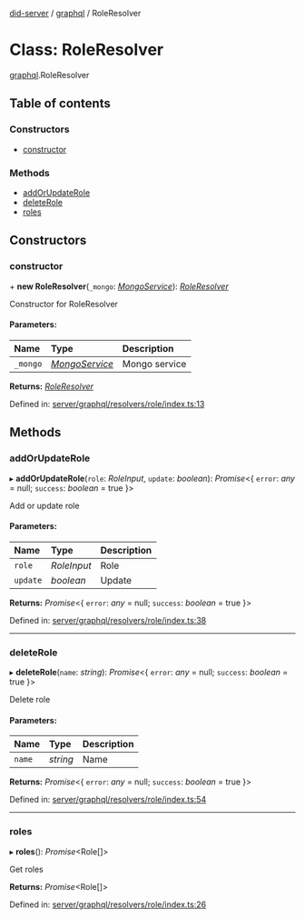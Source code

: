 [did-server](../README.md) / [graphql](../modules/graphql.md) / RoleResolver

# Class: RoleResolver

[graphql](../modules/graphql.md).RoleResolver

## Table of contents

### Constructors

- [constructor](graphql.roleresolver.md#constructor)

### Methods

- [addOrUpdateRole](graphql.roleresolver.md#addorupdaterole)
- [deleteRole](graphql.roleresolver.md#deleterole)
- [roles](graphql.roleresolver.md#roles)

## Constructors

### constructor

\+ **new RoleResolver**(`_mongo`: [*MongoService*](services.mongoservice.md)): [*RoleResolver*](graphql.roleresolver.md)

Constructor for RoleResolver

#### Parameters:

Name | Type | Description |
:------ | :------ | :------ |
`_mongo` | [*MongoService*](services.mongoservice.md) | Mongo service    |

**Returns:** [*RoleResolver*](graphql.roleresolver.md)

Defined in: [server/graphql/resolvers/role/index.ts:13](https://github.com/Puzzlepart/did/blob/f23caba1/server/graphql/resolvers/role/index.ts#L13)

## Methods

### addOrUpdateRole

▸ **addOrUpdateRole**(`role`: *RoleInput*, `update`: *boolean*): *Promise*<{ `error`: *any* = null; `success`: *boolean* = true }\>

Add or update role

#### Parameters:

Name | Type | Description |
:------ | :------ | :------ |
`role` | *RoleInput* | Role   |
`update` | *boolean* | Update    |

**Returns:** *Promise*<{ `error`: *any* = null; `success`: *boolean* = true }\>

Defined in: [server/graphql/resolvers/role/index.ts:38](https://github.com/Puzzlepart/did/blob/f23caba1/server/graphql/resolvers/role/index.ts#L38)

___

### deleteRole

▸ **deleteRole**(`name`: *string*): *Promise*<{ `error`: *any* = null; `success`: *boolean* = true }\>

Delete role

#### Parameters:

Name | Type | Description |
:------ | :------ | :------ |
`name` | *string* | Name    |

**Returns:** *Promise*<{ `error`: *any* = null; `success`: *boolean* = true }\>

Defined in: [server/graphql/resolvers/role/index.ts:54](https://github.com/Puzzlepart/did/blob/f23caba1/server/graphql/resolvers/role/index.ts#L54)

___

### roles

▸ **roles**(): *Promise*<Role[]\>

Get roles

**Returns:** *Promise*<Role[]\>

Defined in: [server/graphql/resolvers/role/index.ts:26](https://github.com/Puzzlepart/did/blob/f23caba1/server/graphql/resolvers/role/index.ts#L26)
